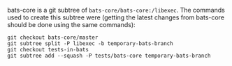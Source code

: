 bats-core is a git subtree of `bats-core/bats-core:/libexec`. The commands used to create this subtree were (getting the latest changes from bats-core should be done using the same commands):

```
git checkout bats-core/master
git subtree split -P libexec -b temporary-bats-branch
git checkout tests-in-bats
git subtree add --squash -P tests/bats-core temporary-bats-branch
```
